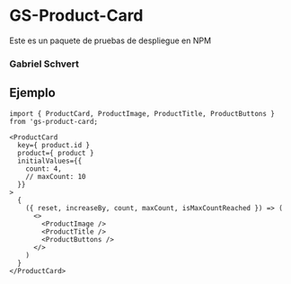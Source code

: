 # GS-Product-Card

Este es un paquete de pruebas de despliegue en NPM

### Gabriel Schvert

## Ejemplo
```
import { ProductCard, ProductImage, ProductTitle, ProductButtons } from 'gs-product-card;
```

```
<ProductCard
  key={ product.id }
  product={ product }
  initialValues={{
    count: 4,
    // maxCount: 10
  }}
>
  {
    ({ reset, increaseBy, count, maxCount, isMaxCountReached }) => (
      <>
        <ProductImage />
        <ProductTitle />
        <ProductButtons />
      </>
    )
  }
</ProductCard>
```